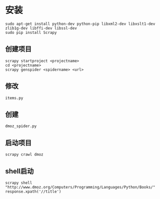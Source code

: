 # 安装
    sudo apt-get install python-dev python-pip libxml2-dev libxslt1-dev zlib1g-dev libffi-dev libssl-dev
    sudo pip install Scrapy
## 创建项目
    scrapy startproject <projectname>
    cd <projectname>
    scrapy genspider <spidername> <url>
## 修改
    items.py
## 创建
    dmoz_spider.py
## 启动项目
    scrapy crawl dmoz
## shell启动   
    scrapy shell "http://www.dmoz.org/Computers/Programming/Languages/Python/Books/"
    response.xpath('//title')
